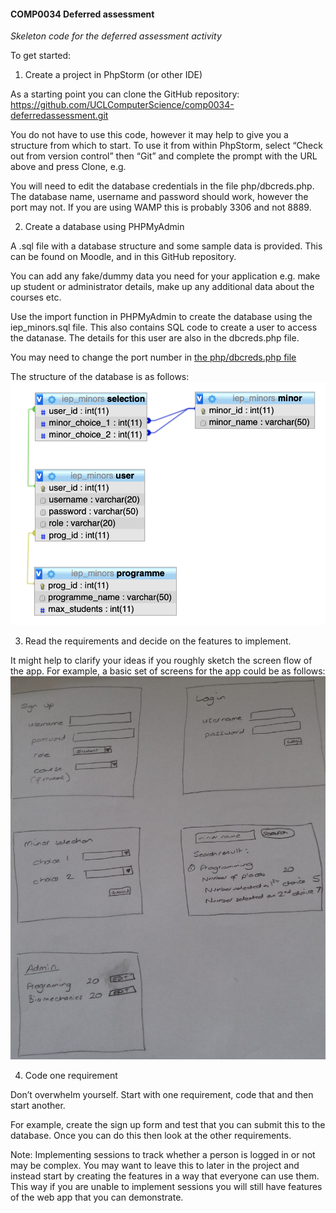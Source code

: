 #### COMP0034 Deferred assessment

_Skeleton code for the deferred assessment activity_

To get started:

1. Create a project in PhpStorm (or other IDE)

As a starting point you can clone the GitHub repository: https://github.com/UCLComputerScience/comp0034-deferredassessment.git 

You do not have to use this code, however it may help to give you a structure from which to start. To use it from within PhpStorm, select “Check out from version control” then “Git” and complete the prompt with the URL above and press Clone, e.g.
 
You will need to edit the database credentials in the file php/dbcreds.php. The database name, username and password should work, however the port may not. If you are using WAMP this is probably 3306 and not 8889.

2. Create a database using PHPMyAdmin

A .sql file with a database structure and some sample data is provided. This can be found on Moodle, and in this GitHub repository.

You can add any fake/dummy data you need for your application e.g. make up student or administrator details, make up any additional data about the courses etc.

Use the import function in PHPMyAdmin to create the database using the iep_minors.sql file. This also contains SQL code to create a user to access the datanase. The details for this user are also in the dbcreds.php file.

You may need to change the port number in [the php/dbcreds.php file](php/dbcreds.php)

The structure of the database is as follows:
![schema](schema.png)

3. Read the requirements and decide on the features to implement.

It might help to clarify your ideas if you roughly sketch the screen flow of the app. For example,  a basic set of screens for the app could be as follows:
![wireframes](wireframe.png)
 
4. Code one requirement
 
Don’t overwhelm yourself. Start with one requirement, code that and then start another.

For example, create the sign up form and test that you can submit this to the database. Once you can do this then look at the other requirements.

Note: Implementing sessions to track whether a person is logged in or not may be complex. You may want to leave this to later in the project and instead start by creating the features in a way that everyone can use them. This way if you are unable to implement sessions you will still have features of the web app that you can demonstrate.
